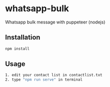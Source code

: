 # whatsapp-bulk
Whatsapp bulk message with puppeteer (nodejs)

## Installation

```bash
npm install
```

## Usage

```bash
1. edit your contact list in contactlist.txt
2. type "npm run serve" in terminal
```